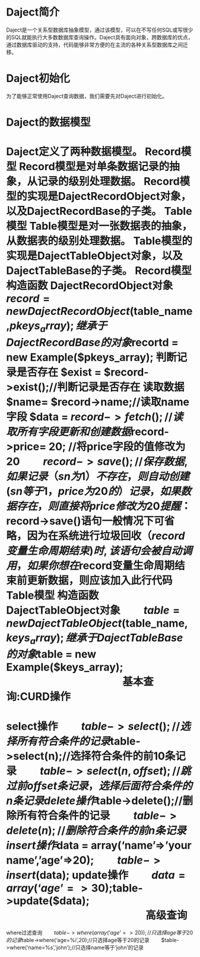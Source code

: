 
Daject简介
======
Daject是一个关系型数据库抽象模型，通过该模型，可以在不写任何SQL或写很少的SQL就能执行大多数数据库查询操作。Daject具有面向对象，跨数据库的优点，通过数据库驱动的支持，代码能够非常方便的在主流的各种关系型数据库之间迁移。


Daject初始化
======
为了能够正常使用Daject查询数据，我们需要先对Daject进行初始化。


Daject的数据模型
======
Daject定义了两种数据模型。
Record模型
Record模型是对单条数据记录的抽象，从记录的级别处理数据。
Record模型的实现是DajectRecordObject对象，以及DajectRecordBase的子类。
Table模型
Table模型是对一张数据表的抽象，从数据表的级别处理数据。
Table模型的实现是DajectTableObject对象，以及DajectTableBase的子类。
Record模型
构造函数
DajectRecordObject对象
$record = new DajectRecordObject($table_name,$pkeys_array);
继承于DajectRecordBase的对象
　　$recortd = new Example($pkeys_array);
判断记录是否存在
$exist = $record->exist();//判断记录是否存在
读取数据
$name= $record->name;//读取name字段
$data = $record->fetch();//读取所有字段
更新和创建数据
　　$record->price= 20; //将price字段的值修改为20
　　$record->save();//保存数据,如果记录（sn为1）不存在，则自动创建(sn等于1，price为20的）记录，如果数据存在，则直接将price修改为20
　　
　　提醒：$record->save()语句一般情况下可省略，因为在系统进行垃圾回收（$record变量生命周期结束)时,该语句会被自动调用，如果你想在$record变量生命周期结束前更新数据，则应该加入此行代码
Table模型
构造函数
DajectTableObject对象
　　$table = new DajectTableObject($table_name,$keys_array);
继承于DajectTableBase的对象
　　$table = new Example($keys_array);
　　
　　
　　
　　
　　
基本查询:CURD操作
======
select操作
　　$table->select();//选择所有符合条件的记录
　　$table->select(n);//选择符合条件的前10条记录
　　$table->select(n,offset);//跳过前offset条记录，选择后面符合条件的n条记录
delete操作
　　$table->delete();//删除所有符合条件的记录
　　$table->delete(n);//删除符合条件的前n条记录
insert操作
　　$data = array(‘name’=>’your name’,’age’=>20);
　　$table->insert($data);
update操作
　　$data = array(‘age’=>30);
　　$table->update($data);
　　
　　
　　
　　
　　
　　
高级查询
======
where过滤查询
　　$table->where(array(‘age’=>20));//只选择age等于20的记录
　　$table->where(‘age=%i’,20);//只选择age等于20的记录
　　$table->where(‘name=%s’,’john’);//只选择name等于’john’的记录
